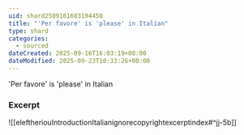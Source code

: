 ```yaml
---
uid: shard2509161603194450
title: "'Per favore' is 'please' in Italian"
type: shard
categories:
  - sourced
dateCreated: 2025-09-16T16:03:19+08:00
dateModified: 2025-09-23T10:33:26+00:00
---
```

'Per favore' is 'please' in Italian
### Excerpt
![[eleftheriouIntroductionItalianignorecopyrightexcerptindex#^jj-5b]]